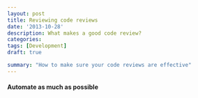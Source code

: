 ```yaml
---
layout: post
title: Reviewing code reviews
date: '2013-10-28'
description: What makes a good code review?
categories:
tags: [Development]
draft: true

summary: "How to make sure your code reviews are effective"
---
```


#### Automate as much as possible
